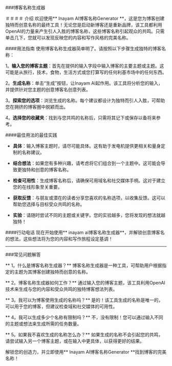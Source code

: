 ###博客名称生成器

＃＃＃＃ 介绍
欢迎使用** Inayam AI博客名称Generator **，这是您为博客创建独特而创意名称的最终工具！无论您是启动新博客还是重新品牌，该工具都利用OpenAI的力量来产生引人入胜的博客名称，这些博客名称引起观众的共鸣。只需单击几下，您就可以发现反映您的内容和写作风格的完美名称。

####用法指南
使用博客名称生成器简单明了。请按照以下步骤生成独特的博客名称：

1。**输入您的博客主题**：首先在提供的输入字段中输入博客的主要主题或主题。这可能是从旅行，技术，食物，生活方式或您打算写的任何利基市场中的任何东西。

2。**生成名称**：单击“生成”按钮，让Inayam AI起作用。该工具将分析您的输入，并提供针对您主题的创意博客名创意列表。

3。**探索您的选项**：浏览生成的名称。每个建议都设计为独特而引人入胜，可帮助您在拥挤的博客圈中脱颖而出。

4。**选择您的收藏夹**：找到与您共鸣的名称后，只需将其记下或保存以备将来参考。

####最佳用法的最佳实践
-  **具体**：输入博客主题时，请尽可能具体。这有助于发电机提供更相关和量身定制的名称建议。

-  **结合想法**：如果您有多种兴趣，请考虑将它们组合到一个主题中。这可能会导致更独特和创意的博客名称。

-  **检查可用性**：生成博客名称后，请确保可用域名和社交媒体手柄。这对于建立您的在线形象至关重要。

-  **获取反馈**：与朋友或潜在的读者分享您喜欢的名称选项，以收集反馈。这可以帮助您选择与目标受众共鸣的名称。

-  **实验**：请随时尝试不同的主题或关键字。您的实验越多，您将发现的想法就越独特！

####行动电话
现在开始使用** inayam ai博客名称生成器**，并解锁创意博客名的想法，这些想法将为您的内容和写作旅程设定基调！

---

###常见问题解答

** 1。什么是博客名称生成器？**
博客名称生成器是一种工具，可帮助用户根据指定的主题为其博客创建独特而创意的名称。

** 2。博客名称生成器如何工作？**
通过输入您的博客主题，该工具利用OpenAI技术来生成与您的内容和受众共鸣的独特博客想法列表。

** 3。我可以为博客使用生成的名称吗？**
是的！该工具生成的名称是唯一的，可以用于您的博客，但建议检查域和社交媒体的可用性。

** 4。我可以生成多少个名称有限制吗？**
不，没有限制！您可以通过输入不同的主题或想法来生成所需的任务数量。

** 5。如果我不喜欢生成的名称怎么办？**
如果生成的名称不会引起您的共鸣，请尝试输入另一个博客主题，或在输入中更具体，以获得更好的结果。

解锁您的创造力，并立即使用** Inayam AI博客名称Generator **找到博客的完美名称！